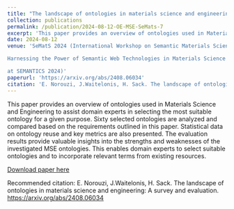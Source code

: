 ```yaml
---
title: "The landscape of ontologies in materials science and engineering: A survey and evaluation"
collection: publications
permalink: /publication/2024-08-12-OE-MSE-SeMats-7
excerpt: 'This paper provides an overview of ontologies used in Materials Science and Engineering to assist domain experts in selecting the most suitable ontology for a given purpose. Sixty selected ontologies are analyzed and compared based on the requirements outlined in this paper. Statistical data on ontology reuse and key metrics are also presented. The evaluation results provide valuable insights into the strengths and weaknesses of the investigated MSE ontologies. This enables domain experts to select suitable ontologies and to incorporate relevant terms from existing resources. '
date: 2024-08-12
venue: 'SeMatS 2024 (International Workshop on Semantic Materials Science
Harnessing the Power of Semantic Web Technologies in Materials Science
at SEMANTICS 2024)'
paperurl: 'https://arxiv.org/abs/2408.06034'
citation: 'E. Norouzi, J.Waitelonis, H. Sack. The landscape of ontologies in materials science and engineering: A survey and evaluation. https://arxiv.org/abs/2408.06034'
---
```

This paper provides an overview of ontologies used in Materials Science and Engineering to assist domain experts in selecting the most suitable ontology for a given purpose. Sixty selected ontologies are analyzed and compared based on the requirements outlined in this paper. Statistical data on ontology reuse and key metrics are also presented. The evaluation results provide valuable insights into the strengths and weaknesses of the investigated MSE ontologies. This enables domain experts to select suitable ontologies and to incorporate relevant terms from existing resources. 

[Download paper here](https://arxiv.org/abs/2408.06034)

Recommended citation: E. Norouzi, J.Waitelonis, H. Sack. The landscape of ontologies in materials science and engineering: A survey and evaluation. https://arxiv.org/abs/2408.06034